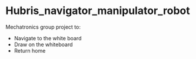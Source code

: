 # Hubris_navigator_manipulator_robot
Mechatronics group project to:
- Navigate to the white board
- Draw on the whiteboard
- Return home
